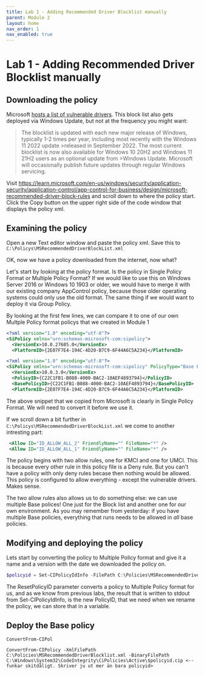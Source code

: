 ```yaml
---
title: Lab 1 - Adding Recommended Driver Blocklist manually
parent: Module 2
layout: home
nav_order: 1
nav_enabled: true
---
```


# Lab 1 - Adding Recommended Driver Blocklist manually


## Downloading the policy

Microsoft [hosts a list of vulnerable drivers](https://learn.microsoft.com/en-us/windows/security/application-security/application-control/app-control-for-business/design/microsoft-recommended-driver-block-rules). This block list also gets deployed via Windows Update, but not at the frequency you might want:

>The blocklist is updated with each new major release of Windows, typically 1-2 times per year, including most recently with the Windows 11 2022 update >released in September 2022. The most current blocklist is now also available for Windows 10 20H2 and Windows 11 21H2 users as an optional update from >Windows Update. Microsoft will occasionally publish future updates through regular Windows servicing.

Visit https://learn.microsoft.com/en-us/windows/security/application-security/application-control/app-control-for-business/design/microsoft-recommended-driver-block-rules and scroll down to where the policy start. Click the Copy button on the upper right side of the code window that displays the policy xml.
 
## Examining the policy

Open a new Text editor window and paste the policy xml. Save this to `C:\Policys\MSRecommendedDriverBlockList.xml`

OK, now we have a policy downloaded from the internet, now what?

Let's start by looking at the policy format. Is the policy in Single Policy Format or Multiple Policy Format? If we would like to use this on Windows Server 2016 or Windows 10 1903 or older, we would have to merge it with our existing company AppControl policy, because those older operating systems could only use the old format. The same thing if we would want to deploy it via Group Policy.

By looking at the first few lines, we can compare it to one of our own Multple Policy format policys that we created in Module 1


```xml
<?xml version="1.0" encoding="utf-8"?>
<SiPolicy xmlns="urn:schemas-microsoft-com:sipolicy">
  <VersionEx>10.0.27685.0</VersionEx>
  <PlatformID>{2E07F7E4-194C-4D20-B7C9-6F44A6C5A234}</PlatformID>
```

```xml
<?xml version="1.0" encoding="utf-8"?>
<SiPolicy xmlns="urn:schemas-microsoft-com:sipolicy" PolicyType="Base Policy">
  <VersionEx>10.0.3.0</VersionEx>
  <PolicyID>{C22C1FB1-B088-4000-BAC2-10AEF4893794}</PolicyID>
  <BasePolicyID>{C22C1FB1-B088-4000-BAC2-10AEF4893794}</BasePolicyID>
  <PlatformID>{2E07F7E4-194C-4D20-B7C9-6F44A6C5A234}</PlatformID>
```

The above snippet that we copied from Microsoft is clearly in Single Policy Format. We will need to convert it before we use it.

If we scroll down a bit further in `C:\Policys\MSRecommendedDriverBlockList.xml` we come to another intresting part:

```xml
 <Allow ID="ID_ALLOW_ALL_2" FriendlyName="" FileName="*" />
 <Allow ID="ID_ALLOW_ALL_1" FriendlyName="" FileName="*" />
```

The policy begins with two allow rules, one for KMCI and one for UMCI. This is because every other rule in this policy file is a Deny rule. But you can't have a policy with only deny rules becase then nothing would be allowed. This policy is configured to allow everything - except the vulnerable drivers. Makes sense.

The two allow rules also allows us to do something else: we can use multiple Base polices! One just for the Block list and another one for our own environment. As you may remember from yesterday: if you have multiple Base policies, everything that runs needs to be allowed in _all_ base policies.

## Modifying and deploying the policy

Lets start by converting the policy to Multiple Policy format and give it a name and a version with the date we downloaded the policy on.

```powershell
$policyid = Set-CIPolicyIdInfo -FilePath C:\Policies\MSRecommendedDriverBlocklist.xml -PolicyName "Custom: Microsoft Driver Block List" -PolicyId "20241016" -ResetPolicyID
```
The ResetPolicyID parameter converts a policy to Multiple Policy format for us, and as we know from previous labs, the result that is written to stdout from Set-CIPolicyIdInfo, is the new PolicyID, that we need when we rename the policy, we can store that in a variable.

## Deploy the Base policy

```
ConvertFrom-CIPol

ConvertFrom-CIPolicy -XmlFilePath C:\Policies\MSRecommendedDriverBlocklist.xml -BinaryFilePath C:\Windows\System32\CodeIntegrity\CiPolicies\Active\$policyid.cip <-- funkar skitdåligt. Skriver ju ut mer än bara policyid>